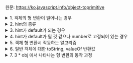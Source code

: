원문: https://ko.javascript.info/object-toprimitive

<details>
  <summary>1. 객체의 형 변환이 일어나는 경우</summary>

  1. 수학 관련 함수 및 연산을 적용할 때 - 숫자형

  2. 출력할 때, 객체를 key로 사용할 때 등 - 문자형
</details>

<details>
  <summary>2. hint의 종류</summary>

  string / number / default
</details>

<details>
  <summary>3. hint가 default가 되는 경우</summary>

  1. +의 인수가 객체일 때. => 문자열을 합치는 연산자 or 숫자를 더해주는 연산자

  2. 동등 연산자를 사용해 객체-문자형, 객체-숫자형, 객체-심볼형 비교시

  일반적으로 number와 default는 동일하게 처리
</details>

<details>
  <summary>4. hint가 default가 될 것 같으나 number로 고정되어 있는 경우</summary>

  크기 비교 연산자(>, <)를 사용할 때.

  하위 호환성때문에 hint를 number로 고정
</details>

<details>
  <summary>5. 객체 형 변환시 작동하는 알고리즘</summary>

  1. 객체에 obj[Symbol.toPrimitive](hint) 메서드가 있는지 찾고, 있다면 호출

  2. 1에 해당하지 않고 hint가 'string'이라면 obj.toString() 혹은 obj.valueOf() 호출

  3. 1과 2에 해당하지 않고, hint가 'number'나 'default'라면 obj.valueOf() 혹은 obj.toString() 호출

  2번, 3번의 경우, 앞쪽에 명시한 메서드가 존재하지 않으면 뒤쪽 메서드를 호출
</details>

<details>
  <summary>6. 일반 객체에 대한 toString, valueOf 반환값</summary>

  toString: '[object Object]'

  valueOf: 객체 자신

  ```js
  let user = {name: 'John'};

  console.log(user.valueOf() === user); // true
  ```
</details>

<details>
  <summary>7. 3 * obj 에서 나타나는 형 변환의 동작 과정</summary>

  1. obj를 원시값으로 변환시킨다. 변환 규칙은 위 쪽의 내용들 (Symbol.toPrimitive, toString, valueOf)를 따른다.

  2. 변환된 원시값이 숫자형이 아니라면 다시 한번 숫자형으로 변환시킨다.
</details>

